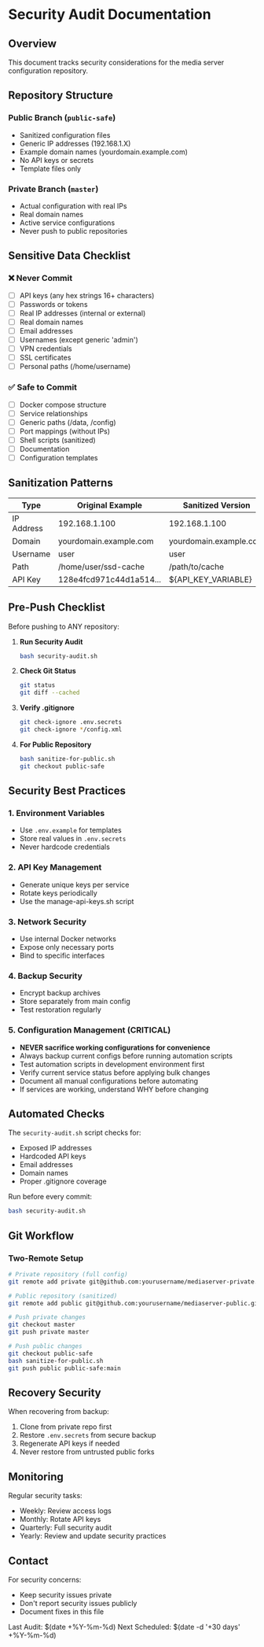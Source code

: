 # Security Audit Documentation

## Overview
This document tracks security considerations for the media server configuration repository.

## Repository Structure

### Public Branch (`public-safe`)
- Sanitized configuration files
- Generic IP addresses (192.168.1.X)
- Example domain names (yourdomain.example.com)
- No API keys or secrets
- Template files only

### Private Branch (`master`)
- Actual configuration with real IPs
- Real domain names
- Active service configurations
- Never push to public repositories

## Sensitive Data Checklist

### ❌ Never Commit
- [ ] API keys (any hex strings 16+ characters)
- [ ] Passwords or tokens
- [ ] Real IP addresses (internal or external)
- [ ] Real domain names
- [ ] Email addresses
- [ ] Usernames (except generic 'admin')
- [ ] VPN credentials
- [ ] SSL certificates
- [ ] Personal paths (/home/username)

### ✅ Safe to Commit
- [ ] Docker compose structure
- [ ] Service relationships
- [ ] Generic paths (/data, /config)
- [ ] Port mappings (without IPs)
- [ ] Shell scripts (sanitized)
- [ ] Documentation
- [ ] Configuration templates

## Sanitization Patterns

| Type | Original Example | Sanitized Version |
|------|-----------------|-------------------|
| IP Address | 192.168.1.100 | 192.168.1.100 |
| Domain | yourdomain.example.com | yourdomain.example.com |
| Username | user | user |
| Path | /home/user/ssd-cache | /path/to/cache |
| API Key | 128e4fcd971c44d1a514... | ${API_KEY_VARIABLE} |

## Pre-Push Checklist

Before pushing to ANY repository:

1. **Run Security Audit**
   ```bash
   bash security-audit.sh
   ```

2. **Check Git Status**
   ```bash
   git status
   git diff --cached
   ```

3. **Verify .gitignore**
   ```bash
   git check-ignore .env.secrets
   git check-ignore */config.xml
   ```

4. **For Public Repository**
   ```bash
   bash sanitize-for-public.sh
   git checkout public-safe
   ```

## Security Best Practices

### 1. Environment Variables
- Use `.env.example` for templates
- Store real values in `.env.secrets`
- Never hardcode credentials

### 2. API Key Management
- Generate unique keys per service
- Rotate keys periodically
- Use the manage-api-keys.sh script

### 3. Network Security
- Use internal Docker networks
- Expose only necessary ports
- Bind to specific interfaces

### 4. Backup Security
- Encrypt backup archives
- Store separately from main config
- Test restoration regularly

### 5. Configuration Management (CRITICAL)
- **NEVER sacrifice working configurations for convenience**
- Always backup current configs before running automation scripts
- Test automation scripts in development environment first
- Verify current service status before applying bulk changes
- Document all manual configurations before automating
- If services are working, understand WHY before changing

## Automated Checks

The `security-audit.sh` script checks for:
- Exposed IP addresses
- Hardcoded API keys
- Email addresses
- Domain names
- Proper .gitignore coverage

Run before every commit:
```bash
bash security-audit.sh
```

## Git Workflow

### Two-Remote Setup
```bash
# Private repository (full config)
git remote add private git@github.com:yourusername/mediaserver-private.git

# Public repository (sanitized)
git remote add public git@github.com:yourusername/mediaserver-public.git

# Push private changes
git checkout master
git push private master

# Push public changes
git checkout public-safe
bash sanitize-for-public.sh
git push public public-safe:main
```

## Recovery Security

When recovering from backup:
1. Clone from private repo first
2. Restore `.env.secrets` from secure backup
3. Regenerate API keys if needed
4. Never restore from untrusted public forks

## Monitoring

Regular security tasks:
- Weekly: Review access logs
- Monthly: Rotate API keys
- Quarterly: Full security audit
- Yearly: Review and update security practices

## Contact

For security concerns:
- Keep security issues private
- Don't report security issues publicly
- Document fixes in this file

Last Audit: $(date +%Y-%m-%d)
Next Scheduled: $(date -d '+30 days' +%Y-%m-%d)